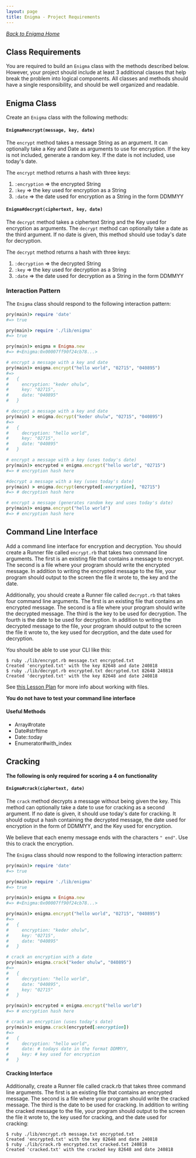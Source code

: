 ```yaml
---
layout: page
title: Enigma - Project Requirements
---
```


_[Back to Enigma Home](./index)_

## Class Requirements

You are required to build an `Enigma` class with the methods described below. However, your project should include at least 3 additional classes that help break the problem into logical components. All classes and methods should have a single responsibility, and should be well organized and readable.

## Enigma Class

Create an `Enigma` class with the following methods:

#### `Enigma#encrypt(message, key, date)`

The `encrypt` method takes a message String as an argument. It can optionally take a Key and Date as arguments to use for encryption. If the key is not included, generate a random key. If the date is not included, use today's date.

The `encrypt` method returns a hash with three keys:

1. `:encryption` => the encrypted String
1. `:key` => the key used for encryption as a String
1. `:date` => the date used for encryption as a String in the form DDMMYY

#### `Enigma#decrypt(ciphertext, key, date)`

The `decrypt` method takes a ciphertext String and the Key used for encryption as arguments. The `decrypt` method can optionally take a date as the third argument. If no date is given, this method should use today's date for decryption.

The `decrypt` method returns a hash with three keys:

1. `:decryption` => the decrypted String
1. `:key` => the key used for decryption as a String
1. `:date` => the date used for decryption as a String in the form DDMMYY

### Interaction Pattern

The `Enigma` class should respond to the following interaction pattern:

```ruby
pry(main)> require 'date'
#=> true

pry(main)> require './lib/enigma'
#=> true

pry(main)> enigma = Enigma.new
#=> #<Enigma:0x00007ff90f24cb78...>

# encrypt a message with a key and date
pry(main)> enigma.encrypt("hello world", "02715", "040895")
#=>
#   {
#     encryption: "keder ohulw",
#     key: "02715",
#     date: "040895"
#   }

# decrypt a message with a key and date
pry(main) > enigma.decrypt("keder ohulw", "02715", "040895")
#=>
#   {
#     decryption: "hello world",
#     key: "02715",
#     date: "040895"
#   }

# encrypt a message with a key (uses today's date)
pry(main)> encrypted = enigma.encrypt("hello world", "02715")
#=> # encryption hash here

#decrypt a message with a key (uses today's date)
pry(main) > enigma.decrypt(encrypted[:encryption], "02715")
#=> # decryption hash here

# encrypt a message (generates random key and uses today's date)
pry(main)> enigma.encrypt("hello world")
#=> # encryption hash here
```

## Command Line Interface

Add a command line interface for encryption and decryption. You should create a Runner file called `encrypt.rb` that takes two command line arguments. The first is an existing file that contains a message to encrypt. The second is a file where your program should write the encrypted message. In addition to writing the encrypted message to the file, your program should output to the screen the file it wrote to, the key and the date.

Additionally, you should create a Runner file called `decrypt.rb` that takes four command line arguments. The first is an existing file that contains an encrypted message. The second is a file where your program should write the decrypted message. The third is the key to be used for decryption. The fourth is the date to be used for decryption. In addition to writing the decrypted message to the file, your program should output to the screen the file it wrote to, the key used for decryption, and the date used for decryption.

You should be able to use your CLI like this:

```
$ ruby ./lib/encrypt.rb message.txt encrypted.txt
Created 'encrypted.txt' with the key 82648 and date 240818
$ ruby ./lib/decrypt.rb encrypted.txt decrypted.txt 82648 240818
Created 'decrypted.txt' with the key 82648 and date 240818
```

See [this Lesson Plan](../../lessons/working_with_files) for more info about working with files.

**You do not have to test your command line interface**

#### Useful Methods

* Array#rotate
* Date#strftime
* Date::today
* Enumerator#with_index

## Cracking

**The following is only required for scoring a 4 on functionality**

#### `Enigma#crack(ciphertext, date)`

The `crack` method decrypts a message without being given the key. This method can optionally take a date to use for cracking as a second argument. If no date is given, it should use today's date for cracking. It should output a hash containing the decrypted message, the date used for encryption in the form of DDMMYY, and the Key used for encryption.

We believe that each enemy message ends with the characters `" end"`. Use this to crack the encryption.

The `Enigma` class should now respond to the following interaction pattern:

```ruby
pry(main)> require 'date'
#=> true

pry(main)> require './lib/enigma'
#=> true

pry(main)> enigma = Enigma.new
#=> #<Enigma:0x00007ff90f24cb78...>

pry(main)> enigma.encrypt("hello world", "02715", "040895")
#=>
#   {
#     encryption: "keder ohulw",
#     key: "02715",
#     date: "040895"
#   }

# crack an encryption with a date
pry(main)> enigma.crack("keder ohulw", "040895")
#=>
#   {
#     decryption: "hello world",
#     date: "040895",
#     key: "02715"
#   }

pry(main)> encrypted = enigma.encrypt("hello world")
#=> # encryption hash here

# crack an encryption (uses today's date)
pry(main)> enigma.crack(encrypted[:encryption])
#=>
#   {
#     decryption: "hello world",
#     date: # todays date in the format DDMMYY,
#     key: # key used for encryption
#   }
```

#### Cracking Interface

Additionally, create a Runner file called crack.rb that takes three command line arguments. The first is an existing file that contains an encrypted message. The second is a file where your program should write the cracked message. The third is the date to be used for cracking. In addition to writing the cracked message to the file, your program should output to the screen the file it wrote to, the key used for cracking, and the date used for cracking:

```
$ ruby ./lib/encrypt.rb message.txt encrypted.txt
Created 'encrypted.txt' with the key 82648 and date 240818
$ ruby ./lib/crack.rb encrypted.txt cracked.txt 240818
Created 'cracked.txt' with the cracked key 82648 and date 240818
```
